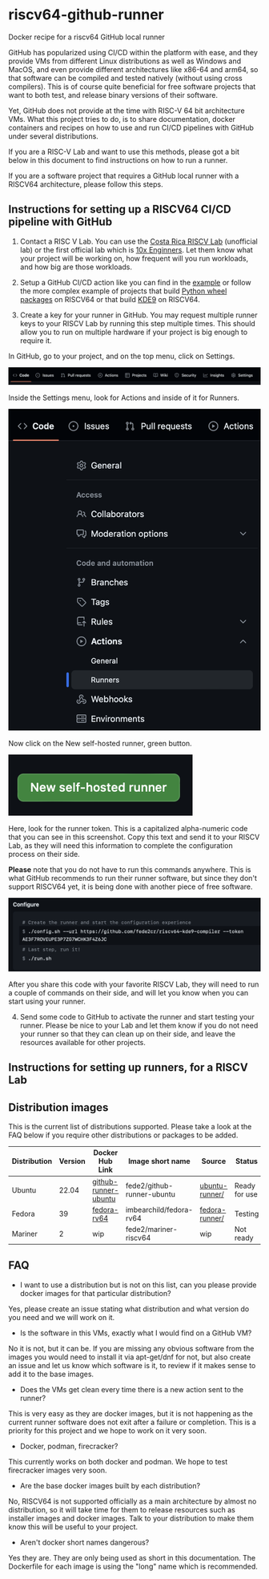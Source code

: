 # riscv64-github-runner
Docker recipe for a riscv64 GitHub local runner

GitHub has popularized using CI/CD within the platform with ease, and they provide VMs from different Linux distributions as well as Windows and MacOS, and even provide different architectures like x86-64 and arm64, so that software can be compiled and tested natively (without using cross compilers). This is of course quite beneficial for free software projects that want to both test, and release binary versions of their software.

Yet, GitHub does not provide at the time with RISC-V 64 bit architecture VMs. What this project tries to do, is to share documentation, docker containers and recipes on how to use and run CI/CD pipelines with GitHub under several distributions.

If you are a RISC-V Lab and want to use this methods, please got a bit below in this document to find instructions on how to run a runner.

If you are a software project that requires a GitHub local runner with a RISCV64 architecture, please follow this steps.

## Instructions for setting up a RISCV64 CI/CD pipeline with GitHub

1. Contact a RISC V Lab. You can use the [Costa Rica RISCV Lab](https://github.com/fede2cr/CR-RISCV-Lab) (unofficial lab) or the first official lab which is [10x Enginners](https://riscv.org/risc-v-lab-partner/). Let them know what your project will be working on, how frequent will you run workloads, and how big are those workloads.

2. Setup a GitHub CI/CD action like you can find in the [example](doc/CI-example.md) or follow the more complex example of projects that build [Python wheel packages](https://github.com/fede2cr/riscv64-python-whl) on RISCV64 or that build [KDE9](https://github.com/fede2cr/riscv64-kde9-compiler) on RISCV64.

3. Create a key for your runner in GitHub. You may request multiple runner keys to your RISCV Lab by running this step multiple times. This should allow you to run on multiple hardware if your project is big enough to require it.

In GitHub, go to your project, and on the top menu, click on Settings.

![GitHub top menu, click on Settings](doc/imgs/github-menu.png)

Inside the Settings menu, look for Actions and inside of it for Runners.

![Actions and Runners menu](doc/imgs/actions-runners-menu.png)

Now click on the New self-hosted runner, green button.

![New self-hosted runner, green button](doc/imgs/new-selfhosted-runner.png)

Here, look for the runner token. This is a capitalized alpha-numeric code that you can see in this screenshot. Copy this text and send it to your RISCV Lab, as they will need this information to complete the configuration process on their side.

**Please** note that you do not have to run this commands anywhere. This is what GitHub recommends to run their runner software, but since they don't support RISCV64 yet, it is being done with another piece of free software.

![Runner token](doc/imgs/runner-token.png)

After you share this code with your favorite RISCV Lab, they will need to run a couple of commands on their side, and will let you know when you can start using your runner.

4. Send some code to GitHub to activate the runner and start testing your runner. Please be nice to your Lab and let them know if you do not need your runner so that they can clean up on their side, and leave the resources available for other projects.

## Instructions for setting up runners, for a RISCV Lab



## Distribution images

This is the current list of distributions supported. Please take a look at the FAQ below if you require other distributions or packages to be added.

|Distribution|Version|Docker Hub Link|Image short name|Source|Status|
|------------|-------|---------------|----------------|------|------|
|Ubuntu|22.04|[github-runner-ubuntu](https://hub.docker.com/r/fede2/github-runner-ubuntu)|fede2/github-runner-ubuntu|[ubuntu-runner/](ubuntu-runner/)|Ready for use|
|Fedora|39|[fedora-rv64](https://hub.docker/com/r/imbearchild/fedora-rv64)|imbearchild/fedora-rv64|[fedora-runner/](fedora-runner)|Testing|
|Mariner|2|wip|fede2/mariner-riscv64|wip|Not ready|

## FAQ

- I want to use a distribution but is not on this list, can you please provide docker images for that particular distribution?

Yes, please create an issue stating what distribution and what version do you need and we will work on it.

- Is the software in this VMs, exactly what I would find on a GitHub VM?

No it is not, but it can be. If you are missing any obvious software from the images you would need to install it via apt-get/dnf for not, but also create an issue and let us know which software is it, to review if it makes sense to add it to the base images.

- Does the VMs get clean every time there is a new action sent to the runner?

This is very easy as they are docker images, but it is not happening as the current runner software does not exit after a failure or completion. This is a priority for this project and we hope to work on it very soon.

- Docker, podman, firecracker?

This currently works on both docker and podman. We hope to test firecracker images very soon.

- Are the base docker images built by each distribution?

No, RISCV64 is not supported officially as a main architecture by almost no distribution, so it will take time for them to release resources such as installer images and docker images. Talk to your distribution to make them know this will be useful to your project.

- Aren't docker short names dangerous?

Yes they are. They are only being used as short in this documentation. The Dockerfile for each image is using the "long" name which is recommended.
